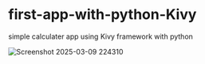 # first-app-with-python-Kivy
simple calculater app using Kivy framework with python


![Screenshot 2025-03-09 224310](https://github.com/user-attachments/assets/935a1ce2-7055-4ef0-ac06-b4e7b1e1e478)
